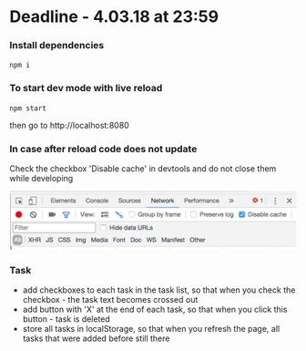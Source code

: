 # Deadline - 4.03.18 at 23:59

### Install dependencies
```
npm i
```

### To start dev mode with live reload
```
npm start
```
then go to http://localhost:8080

### In case after reload code does not update
Check the checkbox 'Disable cache' in devtools and do not close them while developing


![](./chrome-devtools-disable-cache.png)

### Task
* add checkboxes to each task in the task list, so that when you check the checkbox - the task text becomes crossed out
* add button with 'X' at the end of each task, so that when you click this button - task is deleted
* store all tasks in localStorage, so that when you refresh the page, all tasks that were added before still there
